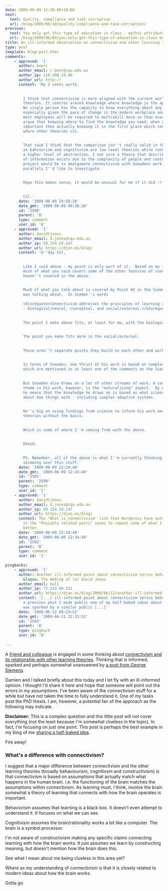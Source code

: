 ```yaml
---
date: 2009-06-09 15:26:09+10:00
next:
  text: Quality, compliance and task corruption
  url: /blog/2009/06/10/quality-compliance-and-task-corruption/
previous:
  text: You only get this type of education in class - mythic attributes of the lecture
  url: /blog/2009/06/09/you-only-get-this-type-of-education-in-class-mythic-attributes-of-the-lecture/
title: An ill-informed observation on connectivism and other learning theories
type: post
template: blog-post.html
comments:
    - approved: '1'
      author: beerc
      author_email: c.beer@cqu.edu.au
      author_ip: 118.208.19.80
      author_url: http://
      content: 'My 2 cents worth.
    
    
        I think that connectivism is more aligned with the current world than are other
        theories. It centres around knowledge where knowledge is the application of information.
        No single person has the capacity to know everything about any particular thing
        especially given the pace of change in the modern workplace and the fact that
        most employees will be required to multiskill more so than ever before. So I''d
        argue that knowing where to find the knowledge you need, when you need it is more
        important then actually knowing it in the first place which seems to me, to be
        where other theories sit.
    
    
        That said I think that the comparison isn''t really valid in that theories such
        as bahviorism and cognitivism are low level theories while connectivism is at
        a higher level of abstraction. I not sure a theory that describes the internalization
        of information exists due to the complexity of people and contexts. An interesting
        project would be to amalgamate connectivism with Snowdens work as there are some
        parallels I''d like to investigate.
    
    
        Hope this makes sense, it would be unusual for me if it did :)
    
    
        Col.'
      date: '2009-06-09 19:58:28'
      date_gmt: '2009-06-09 09:58:28'
      id: '2590'
      parent: '0'
      type: comment
      user_id: '0'
    - approved: '1'
      author: davidtjones
      author_email: d.jones@cqu.edu.au
      author_ip: 59.154.24.147
      author_url: https://djon.es/blog/
      content: 'G''day Col,
    
    
        Like I said above - my point is only part of it.  Based on my ill-informed understanding
        much of what you said covers some of the other features of connectivism that I
        haven''t covered in the above.
    
    
        Much of what you talk about is covered by Point #2 in the Siemen''s post Damo
        was talking about.  In Siemen''s words
    
        <blockquote>Connectivism addresses the principles of learning at numerous levels
        - biological/neural, conceptual, and social/external.</blockquote>
    
    
        The point I make above fits, at least for me, with the biological/neural.
    
    
        The point you make fits more in the social/external.
    
    
        These aren''t separate points they build on each other and work in similar ways.
    
    
        In terms of Snowden, one thrust of his work is based on complex adaptive systems
        which are mentioned in at least one of the comments on the Siemen''s post.
    
    
        But Snowden also draws on a lot of other streams of work. A common underlying
        theme in his work, however, is the "naturalising" aspect.  By which, I believe,
        he means that the knowledge he draws on is based on what science is telling us
        about how things work - including complex adaptive systems.
    
    
        He''s big on using findings from science to inform his work and is critical of
        theories without the basis.
    
    
        Which is some of where I''m coming from with the above.
    
    
        David.
    
    
        PS. Remember, all of the above is what I''m currently thinking on the basis of
        skimming over this stuff.'
      date: '2009-06-09 22:24:40'
      date_gmt: '2009-06-09 12:24:40'
      id: '2591'
      parent: '2590'
      type: comment
      user_id: '1'
    - approved: '1'
      author: davidtjones
      author_email: d.jones@cqu.edu.au
      author_ip: 59.154.24.147
      author_url: https://djon.es/blog/
      content: The "What is connectivism" link that Wordpress have automatically added
        in the "Possibly related posts" seems to repeat some of what I said, but somewhat
        better.
      date: '2009-06-09 22:34:48'
      date_gmt: '2009-06-09 12:34:48'
      id: '2592'
      parent: '0'
      type: comment
      user_id: '1'
    
pingbacks:
    - approved: '1'
      author: Another ill-informed point about connectivism versus behaviourism and cognitivism
        &laquo; The Weblog of (a) David Jones
      author_email: null
      author_ip: 72.233.96.151
      author_url: https://djon.es/blog/2009/06/12/another-ill-informed-point-about-connectivism-versus-behaviourism-and-cognitivism/
      content: '[...] ill-informed point about connectivism versus behaviourism and&nbsp;cognitivism  In
        a previous post I made public one of my half-baked ideas about connectivism. This
        was sparked by a similar public [...]'
      date: '2009-06-12 08:23:52'
      date_gmt: '2009-06-11 22:23:52'
      id: '2593'
      parent: '0'
      type: pingback
      user_id: '0'
    
---
```

A [friend and colleague](http://damosworld.wordpress.com/about-damien/) is engaged in some thinking about [connectivism and its relationship with other learning theories](http://damosworld.wordpress.com/2009/05/26/connectivism-and-the-importance-of-context-an-example/). Thinking that is informed, sparked and perhaps somewhat unanswered by [a post from George Siemens](http://www.connectivism.ca/?p=116).

Damien and I talked briefly about this today and I let fly with an ill-informed opinion. I thought I'd share it here and hope that someone will point out the errors in my assumptions. I've been aware of the connectivism stuff for a while but have not taken the time to fully understand it. One of my tasks post the PhD thesis. I am, however, a potential fan of the approach as the following may indicate.

**Disclaimer:** This is a complex question and this little post will not cover everything (not the least because I'm somewhat clueless in the topic). In fact, I'm focusing on just one point. This post is perhaps the best example in my blog of me [sharing a half-baked idea](/blog/2009/02/15/getting-half-baked-ideas-out-there-improving-research-and-the-academy/).

Fire away!

### What's a difference with connectivism?

I suggest that a major difference between connectivism and the other learning theories (broadly behaviourism, cognitivsm and constructivism) is that connectivism is based on assumptions that actually match what happens in the human brain. i.e. the functioning of the brain matches the assumptions within connectivism. As learning must, I think, involve the brain somewhat a theory of learning that connects with how the brain operates is important.

Behaviorism assumes that learning is a black box. It doesn't even attempt to understand it. It focuses on what we can see.

Cognitivism assumes the brain/rationality works a bit like a computer. The brain is a symbol processor.

I'm not aware of constructivism making any specific claims connecting learning with how the brain works. It just assumes we learn by constructing meaning, but doesn't mention how the brain does this.

See what I mean about me being clueless in this area yet?

Where as my understanding of connectivism is that it is closely related to modern ideas about how the brain works.

Gotta go